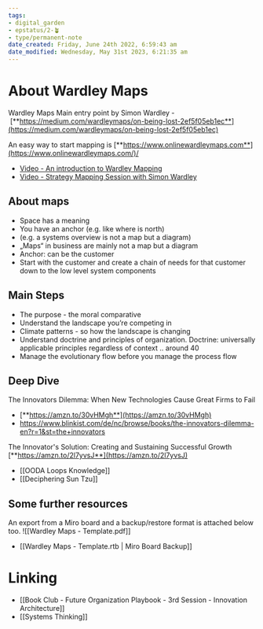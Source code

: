 ```yaml
---
tags: 
- digital_garden
- epstatus/2-🪴
- type/permanent-note 
date_created: Friday, June 24th 2022, 6:59:43 am
date_modified: Wednesday, May 31st 2023, 6:21:35 am
---
```

# About Wardley Maps

Wardley Maps Main entry point by Simon Wardley - [**https://medium.com/wardleymaps/on-being-lost-2ef5f05eb1ec**](https://medium.com/wardleymaps/on-being-lost-2ef5f05eb1ec)

An easy way to start mapping is [**https://www.onlinewardleymaps.com**](https://www.onlinewardleymaps.com/)/

+ [Video - An introduction to Wardley Mapping](https://www.youtube.com/watch?v=L3wgzl2iUR4)
+ [Video - Strategy Mapping Session with Simon Wardley](https://www.youtube.com/watch?v=JMlFv2Sod54)

## About maps
-   Space has a meaning
-   You have an anchor (e.g. like where is north)
-   (e.g. a systems overview is not a map but a diagram)
-   „Maps“ in business are mainly not a map but a diagram
-   Anchor: can be the customer
-   Start with the customer and create a chain of needs for that customer down to the low level system components

## Main Steps
+ The purpose - the moral comparative
+ Understand the landscape you’re competing in 
+ Climate patterns - so how the landscape is changing
+ Understand doctrine and principles of organization. Doctrine: universally applicable principles regardless of context .. around 40 
+ Manage the evolutionary flow before you manage the process flow

## Deep Dive
The Innovators Dilemma: When New Technologies Cause Great Firms to Fail 
+ [**https://amzn.to/30vHMgh**](https://amzn.to/30vHMgh)
+ https://www.blinkist.com/de/nc/browse/books/the-innovators-dilemma-en?r=1&st=the+innovators

The Innovator's Solution: Creating and Sustaining Successful Growth [**https://amzn.to/2l7yvsJ**](https://amzn.to/2l7yvsJ)

+ [[OODA Loops Knowledge]]
+ [[Deciphering Sun Tzu]]

## Some further resources 

An export from a Miro board and a backup/restore format is attached below too.
![[Wardley Maps - Template.pdf]]


+ [[Wardley Maps - Template.rtb | Miro Board Backup]]

# Linking
+ [[Book Club - Future Organization Playbook - 3rd Session - Innovation Architecture]]
+ [[Systems Thinking]]